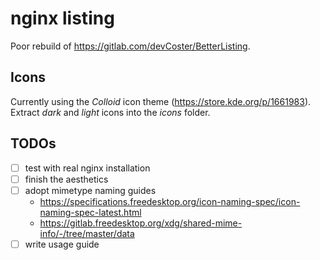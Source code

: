 # nginx listing

Poor rebuild of <https://gitlab.com/devCoster/BetterListing>.

## Icons

Currently using the _Colloid_ icon theme (<https://store.kde.org/p/1661983>).
Extract _dark_ and _light_ icons into the _icons_ folder.


## TODOs

* [ ] test with real nginx installation
* [ ] finish the aesthetics
* [ ] adopt mimetype naming guides
  * <https://specifications.freedesktop.org/icon-naming-spec/icon-naming-spec-latest.html>
  * <https://gitlab.freedesktop.org/xdg/shared-mime-info/-/tree/master/data>
* [ ] write usage guide
